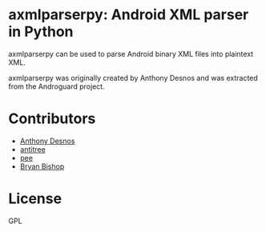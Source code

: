 axmlparserpy: Android XML parser in Python
==============================

axmlparserpy can be used to parse Android binary XML files into plaintext XML.

axmlparserpy was originally created by Anthony Desnos and was extracted from
the Androguard project.

# Contributors

* [Anthony Desnos](mailto:anthony.desnos@gmail.com)
* [antitree](mailto:antitree@gmail.com)
* [pee](mailto:pee@erkkila.org)
* [Bryan Bishop](https://github.com/kanzure)

# License

GPL
